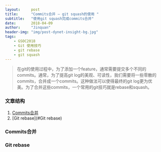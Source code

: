 ```yaml
---
layout:	    post
title:      "Commits合并 — git squash的使用 "
subtitle:   "使用git squash完成commits合并"
date:       2018-04-09
author:     "Jinquan"
header-img: "img/post-dynet-insight-bg.jpg"
tags:
    - GSOC2018
    - Git 使用技巧
    - git rebase
    - git squash
---
```


> 在git的使用过程中，为了添加一个feature，通常需要提交多个不同的commits。通常，为了提高git log的美观、可读性，我们需要将一些零散的commits，合并成一个commits。这种做法可以使得最终的git log更为优美。为了合并这些commits，一个常用的git技巧就是rebase和squash。

### 文章结构
1. ​[Commits合并](#Commits合并)
2. [Git rebase](#Git rebase)

### Commits合并

### Git rebase



